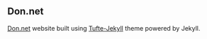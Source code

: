 ## Don.net
[Don.net](http://don.net/) website built using [Tufte-Jekyll](https://github.com/clayh53/tufte-jekyll) theme powered by Jekyll.
